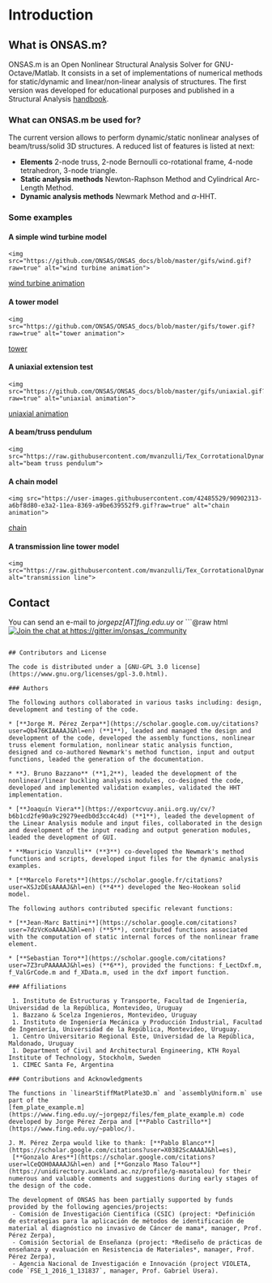 
# Introduction

## What is ONSAS.m?

ONSAS.m is an Open Nonlinear Structural Analysis Solver for GNU-Octave/Matlab. It consists in a set of implementations of numerical methods for static/dynamic and linear/non-linear analysis of structures. The first version was developed for educational purposes and published in a Structural Analysis [handbook](https://www.colibri.udelar.edu.uy/jspui/bitstream/20.500.12008/22106/1/Bazzano_P%c3%a9rezZerpa_Introducci%c3%b3n_al_An%c3%a1lisis_No_Lineal_de_Estructuras_2017.pdf).

### What can ONSAS.m be used for?

The current version allows to perform dynamic/static nonlinear analyses of beam/truss/solid 3D structures. A reduced list of features is listed at next:

* **Elements** 2-node truss, 2-node Bernoulli co-rotational frame, 4-node tetrahedron, 3-node triangle.
* **Static analysis methods** Newton-Raphson Method and Cylindrical Arc-Length Method.
* **Dynamic analysis methods** Newmark Method and $\alpha$-HHT.

### Some examples

#### A simple wind turbine model

```@raw html
<img src="https://github.com/ONSAS/ONSAS_docs/blob/master/gifs/wind.gif?raw=true" alt="wind turbine animation">
```
[wind turbine animation](https://github.com/ONSAS/ONSAS_docs/blob/master/gifs/wind.gif?raw=true)

#### A tower model

```@raw html
<img src="https://github.com/ONSAS/ONSAS_docs/blob/master/gifs/tower.gif?raw=true" alt="tower animation">
```

[tower](https://github.com/ONSAS/ONSAS_docs/blob/master/gifs/tower.gif?raw=true)

#### A uniaxial extension test

```@raw html
<img src="https://github.com/ONSAS/ONSAS_docs/blob/master/gifs/uniaxial.gif?raw=true" alt="uniaxial animation">
```
[uniaxial animation](https://github.com/ONSAS/ONSAS_docs/blob/master/gifs/uniaxial.gif?raw=true)

#### A beam/truss pendulum

```@raw html
<img src="https://raw.githubusercontent.com/mvanzulli/Tex_CorrotationalDynamicTL_TesisMV/main/Presentacion/Videos/3.gif" alt="beam truss pendulum">
```

#### A chain model

```@raw html
<img src="https://user-images.githubusercontent.com/42485529/90902313-a6bf8d80-e3a2-11ea-8369-a9be639552f9.gif?raw=true" alt="chain animation">
```
[chain](https://user-images.githubusercontent.com/42485529/90902313-a6bf8d80-e3a2-11ea-8369-a9be639552f9.gif?raw=true)


#### A transmission line tower model

```@raw html
<img src="https://raw.githubusercontent.com/mvanzulli/Tex_CorrotationalDynamicTL_TesisMV/main/Presentacion/Videos/4.gif" alt="transmission line">
```

## Contact

You can send an e-mail to _jorgepz[AT]fing.edu.uy_ or ```@raw html
<a href="https://gitter.im/onsas_/community?utm_source=badge&utm_medium=badge&utm_campaign=pr-badge&utm_content=badge"><img src="https://badges.gitter.im/onsas_/community.svg" alt="Join the chat at https://gitter.im/onsas_/community">
</a>
``` .

## Contributors and License

The code is distributed under a [GNU-GPL 3.0 license](https://www.gnu.org/licenses/gpl-3.0.html).

### Authors

The following authors collaborated in various tasks including: design, development and testing of the code.

* [**Jorge M. Pérez Zerpa**](https://scholar.google.com.uy/citations?user=Qb476KIAAAAJ&hl=en) (**1**), leaded and managed the design and development of the code, developed the assembly functions, nonlinear truss element formulation, nonlinear static analysis function, designed and co-authored Newmark's method function, input and output functions, leaded the generation of the documentation.

* **J. Bruno Bazzano** (**1,2**), leaded the development of the nonlinear/linear buckling analysis modules, co-designed the code, developed and implemented validation examples, validated the HHT implementation.

* [**Joaquín Viera**](https://exportcvuy.anii.org.uy/cv/?b6b1cd2fe90a9c29279eedb0d3cc4c4d) (**1**), leaded the development of the Linear Analysis module and input files, collaborated in the design and development of the input reading and output generation modules, leaded the development of GUI.

* **Mauricio Vanzulli** (**3**) co-developed the Newmark's method functions and scripts, developed input files for the dynamic analysis examples.

* [**Marcelo Forets**](https://scholar.google.fr/citations?user=XSJzDEsAAAAJ&hl=en) (**4**) developed the Neo-Hookean solid model.

The following authors contributed specific relevant functions:

* [**Jean-Marc Battini**](https://scholar.google.com/citations?user=7dzVcKoAAAAJ&hl=en) (**5**), contributed functions associated with the computation of static internal forces of the nonlinear frame element.

* [**Sebastian Toro**](https://scholar.google.com/citations?user=7Z3ruPAAAAAJ&hl=es) (**6**), provided the functions: f_LectDxf.m, f_ValGrCode.m and f_XData.m, used in the dxf import function.

### Affiliations

 1. Instituto de Estructuras y Transporte, Facultad de Ingeniería, Universidad de la República, Montevideo, Uruguay
 1. Bazzano & Scelza Ingenieros, Montevideo, Uruguay
 1. Instituto de Ingeniería Mecánica y Producción Industrial, Facultad de Ingeniería, Universidad de la República, Montevideo, Uruguay.
 1. Centro Universitario Regional Este, Universidad de la República, Maldonado, Uruguay
 1. Department of Civil and Architectural Engineering, KTH Royal Institute of Technology, Stockholm, Sweden
 1. CIMEC Santa Fe, Argentina

### Contributions and Acknowledgments

The functions in `linearStiffMatPlate3D.m` and `assemblyUniform.m` use part of the
[fem_plate_example.m](https://www.fing.edu.uy/~jorgepz/files/fem_plate_example.m) code
developed by Jorge Pérez Zerpa and [**Pablo Castrillo**](https://www.fing.edu.uy/~pabloc/).

J. M. Pérez Zerpa would like to thank: [**Pablo Blanco**](https://scholar.google.com/citations?user=X0382ScAAAAJ&hl=es),
 [**Gonzalo Ares**](https://scholar.google.com/citations?user=lCeQOH0AAAAJ&hl=en) and [**Gonzalo Maso Talou**](https://unidirectory.auckland.ac.nz/profile/g-masotalou) for their numerous and valuable comments and suggestions during early stages of the design of the code.

The development of ONSAS has been partially supported by funds provided by the following agencies/projects:
 - Comisión de Investigación Científica (CSIC) (project: *Definición de estrategias para la aplicación de métodos de identificación de material al diagnóstico no invasivo de Cáncer de mama*, manager, Prof. Pérez Zerpa),
 - Comisión Sectorial de Enseñanza (project: *Rediseño de prácticas de enseñanza y evaluación en Resistencia de Materiales*, manager, Prof. Pérez Zerpa),
 - Agencia Nacional de Investigación e Innovación (project VIOLETA, code `FSE_1_2016_1_131837`, manager, Prof. Gabriel Usera).
